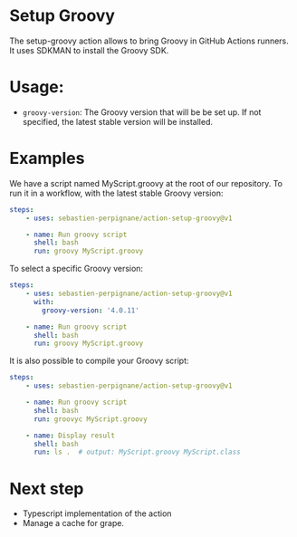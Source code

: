 # Setup Groovy

The setup-groovy action allows to bring Groovy in GitHub Actions runners. It uses SDKMAN to install the Groovy SDK.

# Usage:

  - `groovy-version`: The Groovy version that will be be set up. If not specified, the latest stable version will be installed.

# Examples

We have a script named MyScript.groovy at the root of our repository. To run it in a workflow, with the latest stable Groovy version:

```yaml
steps:
    - uses: sebastien-perpignane/action-setup-groovy@v1

    - name: Run groovy script
      shell: bash
      run: groovy MyScript.groovy
```

To select a specific Groovy version:

```yaml
steps:
    - uses: sebastien-perpignane/action-setup-groovy@v1
      with:
        groovy-version: '4.0.11'

    - name: Run groovy script
      shell: bash
      run: groovy MyScript.groovy
```

It is also possible to compile your Groovy script:

```yaml
steps:
    - uses: sebastien-perpignane/action-setup-groovy@v1

    - name: Run groovy script
      shell: bash
      run: groovyc MyScript.groovy

    - name: Display result
      shell: bash
      run: ls .  # output: MyScript.groovy MyScript.class
```

# Next step

- Typescript implementation of the action
- Manage a cache for grape.